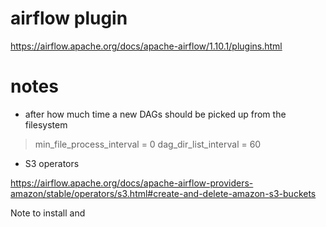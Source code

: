 # airflow plugin

https://airflow.apache.org/docs/apache-airflow/1.10.1/plugins.html

# notes

* after how much time a new DAGs should be picked up from the filesystem

> min_file_process_interval = 0
> dag_dir_list_interval = 60

* S3 operators

https://airflow.apache.org/docs/apache-airflow-providers-amazon/stable/operators/s3.html#create-and-delete-amazon-s3-buckets

Note to install and 